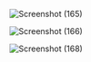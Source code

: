 ![Screenshot (165)](https://user-images.githubusercontent.com/94215142/143010714-8f417644-8980-413b-bb19-f9e07d8a9190.png)


![Screenshot (166)](https://user-images.githubusercontent.com/94215142/143010789-f15c0522-5550-4a81-8a46-bf3c7e456429.png)


![Screenshot (168)](https://user-images.githubusercontent.com/94215142/143010824-dba070f2-d4f0-4708-a147-f67f2d52dd0d.png)
